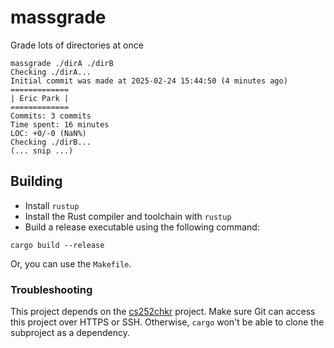 # massgrade

Grade lots of directories at once

```
massgrade ./dirA ./dirB
Checking ./dirA...
Initial commit was made at 2025-02-24 15:44:50 (4 minutes ago)
=============
| Eric Park |
=============
Commits: 3 commits
Time spent: 16 minutes
LOC: +0/-0 (NaN%)
Checking ./dirB...
(... snip ...)
```

## Building

- Install `rustup`
- Install the Rust compiler and toolchain with `rustup`
- Build a release executable using the following command:

```
cargo build --release
```

Or, you can use the `Makefile`.


### Troubleshooting

This project depends on the [cs252chkr](https://github.com/ericswpark/purdue_cs252chkr) project. Make sure Git can
access this project over HTTPS or SSH. Otherwise, `cargo` won't be able to clone the subproject as a dependency.